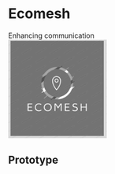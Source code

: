 # Ecomesh
Enhancing communication  
<img src="static/images/company_logo.png" alt="" width="200" height="200"><br>

## Prototype
<img src="static/images/prototype_gif.gif" alt="">